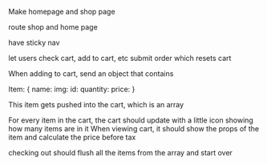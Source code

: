 Make homepage and shop page

route shop and home page

have sticky nav 

let users check cart, add to cart, etc
submit order which resets cart

When adding to cart, send an object that contains

Item: {
    name:
    img:
    id:
    quantity:
    price:
}

This item gets pushed into the cart, which is an array

For every item in the cart, the cart should update with a little icon showing how many items are in it
When viewing cart, it should show the props of the item and calculate the price before tax

checking out should flush all the items from the array and start over

